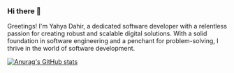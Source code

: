 ### Hi there 👋

Greetings! I'm Yahya Dahir, a dedicated software developer with a relentless passion for creating robust and scalable digital solutions. With a solid foundation in software engineering and a penchant for problem-solving, I thrive in the world of software development.

[![Anurag's GitHub stats](https://github-readme-stats.vercel.app/api?username=yahyacodes)](https://github.com/anuraghazra/github-readme-stats)
